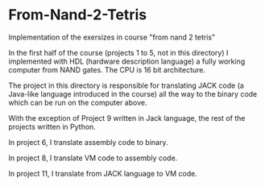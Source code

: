 # From-Nand-2-Tetris
Implementation of the exersizes in course "from nand 2 tetris"

In the first half of the course (projects 1 to 5, not in this directory) I implemented with HDL (hardware description language) a fully working computer from NAND gates. The CPU is 16 bit architecture.

The project in this directory is responsible for translating JACK code (a Java-like language introduced in the course) all the way to the binary code which can be run on the computer above.

With the exception of Project 9 written in Jack language, the rest of the projects written in Python.

In project 6, I translate assembly code to binary.

In project 8, I translate VM code to assembly code.

In project 11, I translate from JACK language to VM code.

